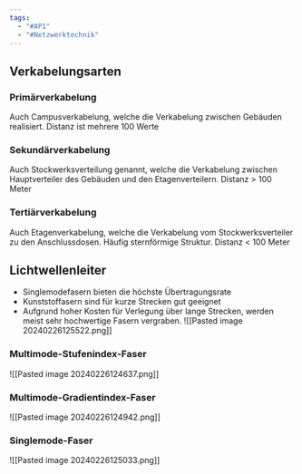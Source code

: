 ```yaml
---
tags:
  - "#AP1"
  - "#Netzwerktechnik"
---
```

## Verkabelungsarten
### Primärverkabelung
Auch Campusverkabelung, welche die Verkabelung zwischen Gebäuden realisiert. Distanz ist mehrere 100 Werte

### Sekundärverkabelung
Auch Stockwerksverteilung genannt, welche die Verkabelung zwischen Hauptverteiler des Gebäuden und den Etagenverteilern. Distanz > 100 Meter

### Tertiärverkabelung 
Auch Etagenverkabelung, welche die Verkabelung vom Stockwerksverteiler zu den Anschlussdosen. Häufig sternförmige Struktur. Distanz < 100 Meter


## Lichtwellenleiter
+ Singlemodefasern bieten die höchste Übertragungsrate
+ Kunststoffasern sind für kurze Strecken gut geeignet
+ Aufgrund hoher Kosten für Verlegung über lange Strecken, werden meist sehr hochwertige Fasern vergraben.
![[Pasted image 20240226125522.png]]

### Multimode-Stufenindex-Faser
![[Pasted image 20240226124637.png]]
### Multimode-Gradientindex-Faser
![[Pasted image 20240226124942.png]]

### Singlemode-Faser
![[Pasted image 20240226125033.png]]
